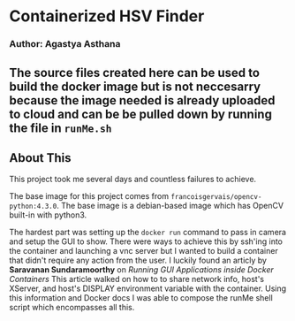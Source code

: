 # Containerized HSV Finder 
### Author: Agastya Asthana
The source files created here can be used to build the docker image but is 
not neccesarry because the image needed is already uploaded to cloud and can be be pulled down by running the file in `runMe.sh`
---
## About This
This project took me several days and countless failures to achieve. 

The base image for this project comes from 
`francoisgervais/opencv-python:4.3.0`. The base image is a debian-based image 
which has OpenCV built-in with python3.

 
The hardest part was setting up the `docker run` command to pass in camera and 
setup the GUI to show. There were ways to achieve this by ssh'ing into the 
container and launching a vnc server but I wanted to build a container that 
didn't require any action from the user. I luckily found an articly by 
**Saravanan Sundaramoorthy** on *Running GUI Applications inside Docker Containers* 
This article walked on how to to share network info, host's XServer, and 
host's DISPLAY environment variable with the container. Using this information 
and Docker docs I was able to compose the runMe shell script which encompasses 
all this. 
